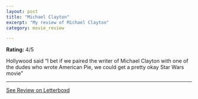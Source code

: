 ```yaml
---
layout: post
title: "Michael Clayton"
excerpt: "My review of Michael Clayton"
category: movie_review

---
```


**Rating:** 4/5

Hollywood said “I bet if we paired the writer of Michael Clayton with one of the dudes who wrote American Pie, we could get a pretty okay Star Wars movie”

<hr>

[See Review on Letterboxd](https://boxd.it/39RM5T)
